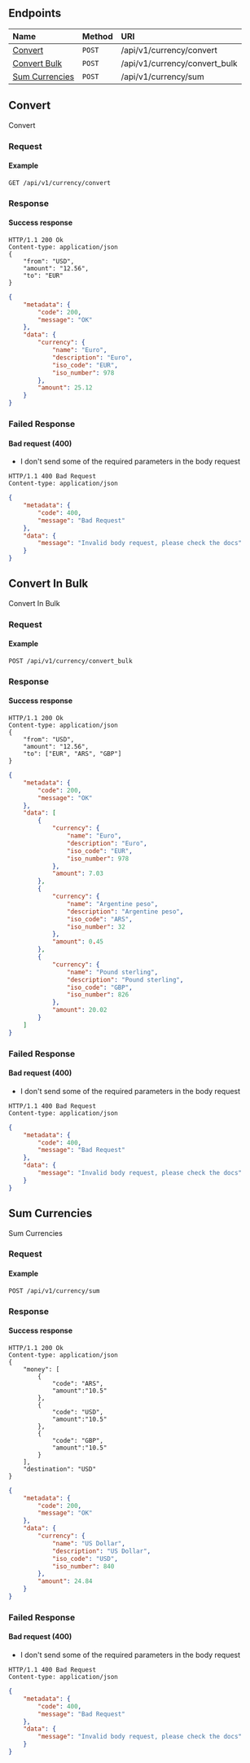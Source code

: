 ## Endpoints

| Name                               | Method | URI                           |
| :---                               | :---   | :---                          |
| [Convert](#POST-convert)           | `POST` | /api/v1/currency/convert      |
| [Convert Bulk](#POST-convert-bulk) | `POST` | /api/v1/currency/convert_bulk |
| [Sum Currencies](#POST-sum)        | `POST` | /api/v1/currency/sum          |

## <a name="POST-convert"></a>Convert
Convert

### Request

#### Example

```http
GET /api/v1/currency/convert
```

### Response

#### Success response

```http
HTTP/1.1 200 Ok
Content-type: application/json
{
    "from": "USD",
    "amount": "12.56", 
    "to": "EUR"
}
```

```json
{
    "metadata": {
        "code": 200,
        "message": "OK"
    },
    "data": {
        "currency": {
            "name": "Euro",
            "description": "Euro",
            "iso_code": "EUR",
            "iso_number": 978
        },
        "amount": 25.12
    }
}
```

### Failed Response

#### Bad request (400)
- I don't send some of the required parameters in the body request

```http
HTTP/1.1 400 Bad Request
Content-type: application/json
```

```json
{
    "metadata": {
        "code": 400,
        "message": "Bad Request"
    },
    "data": {
        "message": "Invalid body request, please check the docs"
    }
}
```

## <a name="POST-convert-bulk"></a>Convert In Bulk
Convert In Bulk

### Request

#### Example

```http
POST /api/v1/currency/convert_bulk
```

### Response

#### Success response

```http
HTTP/1.1 200 Ok
Content-type: application/json
{
    "from": "USD",
    "amount": "12.56", 
    "to": ["EUR", "ARS", "GBP"]
}
```

```json
{
    "metadata": {
        "code": 200,
        "message": "OK"
    },
    "data": [
        {
            "currency": {
                "name": "Euro",
                "description": "Euro",
                "iso_code": "EUR",
                "iso_number": 978
            },
            "amount": 7.03
        },
        {
            "currency": {
                "name": "Argentine peso",
                "description": "Argentine peso",
                "iso_code": "ARS",
                "iso_number": 32
            },
            "amount": 0.45
        },
        {
            "currency": {
                "name": "Pound sterling",
                "description": "Pound sterling",
                "iso_code": "GBP",
                "iso_number": 826
            },
            "amount": 20.02
        }
    ]
}
```

### Failed Response

#### Bad request (400)
- I don't send some of the required parameters in the body request

```http
HTTP/1.1 400 Bad Request
Content-type: application/json
```

```json
{
    "metadata": {
        "code": 400,
        "message": "Bad Request"
    },
    "data": {
        "message": "Invalid body request, please check the docs"
    }
}
```

## <a name="POST-sum"></a>Sum Currencies
Sum Currencies

### Request

#### Example

```http
POST /api/v1/currency/sum
```

### Response

#### Success response

```http
HTTP/1.1 200 Ok
Content-type: application/json
{
    "money": [
        {
            "code": "ARS",
            "amount":"10.5"
        },
        {
            "code": "USD",
            "amount":"10.5"
        },
        {
            "code": "GBP",
            "amount":"10.5"
        }
    ],
    "destination": "USD"
}
```

```json
{
    "metadata": {
        "code": 200,
        "message": "OK"
    },
    "data": {
        "currency": {
            "name": "US Dollar",
            "description": "US Dollar",
            "iso_code": "USD",
            "iso_number": 840
        },
        "amount": 24.84
    }
}
```

### Failed Response

#### Bad request (400)
- I don't send some of the required parameters in the body request

```http
HTTP/1.1 400 Bad Request
Content-type: application/json
```

```json
{
    "metadata": {
        "code": 400,
        "message": "Bad Request"
    },
    "data": {
        "message": "Invalid body request, please check the docs"
    }
}
```